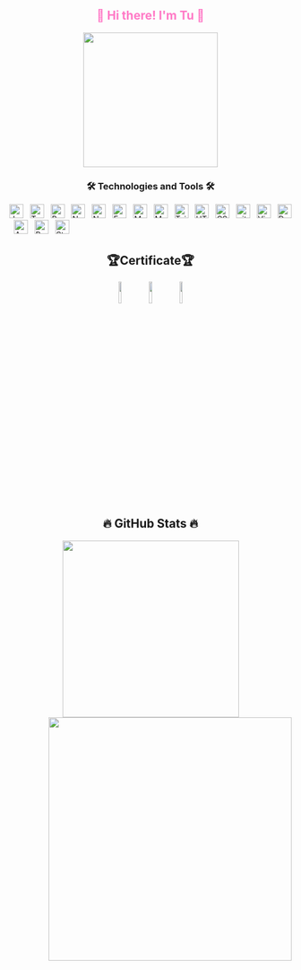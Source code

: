 <div align="center">
<h2 style="color:#ff79c6" >👋 Hi there! I'm Tu 👋</h2>
    <img width="240" height="240" src="https://avatars.githubusercontent.com/u/104948995?s=400&u=ed51ca9ec84e8dd7294241a5399beefada2bf4e6&v=4" />
</div>
<h3 align="center">🛠 Technologies and Tools 🛠</h3>
<span><img src="https://img.shields.io/badge/-Javascript-282C34.svg?logo=javascript&style=popout" alt="JavaScript logo" title="JavaScript" height="25" /></span>
&nbsp;
<span><img src="https://img.shields.io/badge/-Typescript-282C34.svg?logo=typescript&style=popout" alt="TypeScript logo" title="TypeScript" height="25" /></span>
&nbsp;
<span><img src="https://img.shields.io/badge/-React-282C34.svg?logo=react&style=popout" alt="ReactJS logo" title="ReactJS" height="25" /></span>
&nbsp;
<span><img src="https://img.shields.io/badge/-Next.js-282C34.svg?logo=next.js&style=popout" alt="Next.js" title="Next.js" height="25" /></span>
&nbsp;
<span><img src="https://img.shields.io/badge/-Node.js-282C34.svg?logo=node.js&style=popout" alt="Node.js logo" title="Node.js" height="25" /></span>
&nbsp;
<span><img src="https://img.shields.io/badge/Express-282C34?logo=express&logoColor=FFFFFF" alt="Express.js logo" title="Express.js" height="25" /></span>
&nbsp;
<span><img src="https://img.shields.io/badge/-Mysql-282C34.svg?logo=mysql&style=popout" alt="MySQL" title="MySQL" height="25" /></span>
&nbsp;
<span><img src="https://img.shields.io/badge/-Mongodb-282C34.svg?logo=mongodb&style=popout" alt="MongoDB logo" title="MongoDB" height="25" /></span>
&nbsp;
<span><img src="https://img.shields.io/badge/Tailwind%20CSS-282C34?logo=tailwind-css&logoColor=38B2AC" alt="TailwindCSS logo" title="TailwindCSS" height="25" /></span>
&nbsp;
<span><img src="https://img.shields.io/badge/-Html5-282C34.svg?logo=html5&style=popout" alt="HTML5 logo" title="HTML5" height="25" /></span>
&nbsp;
<span><img src="https://img.shields.io/badge/-Css3-282C34.svg?logo=css3&style=popout" alt="CSS3 logo" title="CSS3" height="25" /></span>
&nbsp;
<span><img src="https://img.shields.io/badge/-Git-282C34.svg?logo=git&style=popout" alt="git logo" title="Git" height="25" /></span>
&nbsp;
<span><img src="https://img.shields.io/badge/-Visualstudiocode-282C34.svg?logo=visualstudiocode&style=popout" alt="Visual Studio Code logo" title="Visual Studio Code" height="25" /></span>
&nbsp;
<span><img src="https://img.shields.io/badge/-Docker-282C34.svg?logo=docker&style=popout" alt="Docker" title="Docker" height="25" /></span>
&nbsp;
<span><img src="https://img.shields.io/badge/-Amazon%20aws-282C34.svg?logo=amazon-aws&style=popout" alt="Amazon aws" title="Amazon aws" height="25" /></span>
&nbsp;
<span><img src="https://img.shields.io/badge/-Postman-282C34.svg?logo=postman&style=popout" alt="Postman" title="Postman" height="25" /></span>
&nbsp;
<span><img src="https://img.shields.io/badge/-Steam-282C34.svg?logo=steam&style=popout" alt="Steam" title="Steam" height="25" /></span>
&nbsp;

<h2 align="center">🏆Certificate🏆</h2>
<p align="center"> 
<img src="https://images.credly.com/size/680x680/images/0e284c3f-5164-4b21-8660-0d84737941bc/image.png" width='10%'/>
<img src="https://images.credly.com/size/680x680/images/b9feab85-1a43-4f6c-99a5-631b88d5461b/image.png" width='10%'/>
<img src="https://images.credly.com/size/680x680/images/53acdae5-d69f-4dda-b650-d02ed7a50dd7/image.png" width='10%'/>
</p>

<h2 align="center">🔥 GitHub Stats 🔥</h2>
<div align=center>
  <a href="#" title="TuDiHocLapTrinh">
    <img width="315" align="center" src="https://github-readme-stats.vercel.app/api/top-langs/?username=TuDiHocLapTrinh&hide=c%23,powershell,Mathematica,Ruby,Objective-C,Objective-C%2b%2b,Cuda&title_color=61dafb&text_color=ffffff&icon_color=61dafb&bg_color=20232a&langs_count=8&layout=compact&border_color=61dafb&hide_border=true" />
  </a>
  <a href="#" title="TuDiHocLapTrinh">
    <img align="right" width="434" src="https://github-readme-stats.vercel.app/api?username=TuDiHocLapTrinh&show_icons=true&theme=react&border_color=61dafb&hide_border=true" />
  </a>
</div>
